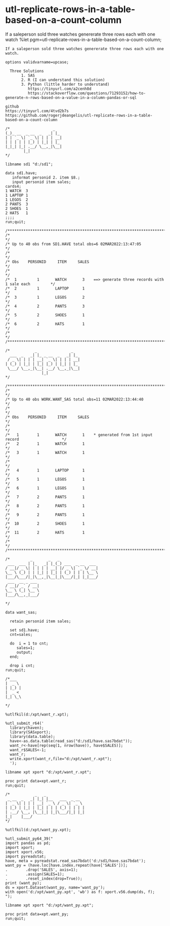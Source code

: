 # utl-replicate-rows-in-a-table-based-on-a-count-column
If a saleperson sold three watches genererate three rows each with one watch
    %let pgm=utl-replicate-rows-in-a-table-based-on-a-count-column;

    If a saleperson sold three watches genererate three rows each with one watch.

    options validvarname=upcase;

      Three Solutions
           1. SAS
           2. R (I can understand this solution)
           3. Python (little harder to understand)
              https://tinyurl.com/a2cenh8d
              https://stackoverflow.com/questions/71293152/how-to-generate-n-rows-based-on-a-value-in-a-column-pandas-or-sql

    github
    https://tinyurl.com/4tvd2b7s
    https://github.com/rogerjdeangelis/utl-replicate-rows-in-a-table-based-on-a-count-column

    /*                   _
    (_)_ __  _ __  _   _| |_
    | | `_ \| `_ \| | | | __|
    | | | | | |_) | |_| | |_
    |_|_| |_| .__/ \__,_|\__|
            |_|
    */

    libname sd1 "d:/sd1";

    data sd1.have;
       informat personid 2. item $8.;
       input personid item sales;
    cards4;
    1 WATCH  3
    1 LAPTOP 1
    1 LEGOS  2
    2 PANTS  3
    2 SHOES  1
    2 HATS   1
    ;;;;
    run;quit;

    /*******************************************************************************************/
    /*                                                                                         */
    /* Up to 40 obs from SD1.HAVE total obs=6 02MAR2022:13:47:05                               */
    /*                                                                                         */
    /* Obs    PERSONID     ITEM     SALES                                                      */
    /*                                                                                         */
    /*  1         1       WATCH       3    ==> generate three records with 1 sale each         */
    /*  2         1       LAPTOP      1                                                        */
    /*  3         1       LEGOS       2                                                        */
    /*  4         2       PANTS       3                                                        */
    /*  5         2       SHOES       1                                                        */
    /*  6         2       HATS        1                                                        */
    /*                                                                                         */
    /*******************************************************************************************/

    /*           _               _
      ___  _   _| |_ _ __  _   _| |_
     / _ \| | | | __| `_ \| | | | __|
    | (_) | |_| | |_| |_) | |_| | |_
     \___/ \__,_|\__| .__/ \__,_|\__|
                    |_|
    */

    /*******************************************************************************************/
    /*                                                                                         */
    /* Up to 40 obs WORK.WANT_SAS total obs=11 02MAR2022:13:44:40                              */
    /*                                                                                         */
    /* Obs    PERSONID     ITEM     SALES                                                      */
    /*                                                                                         */
    /*   1        1       WATCH       1    * generated from 1st input record                   */
    /*   2        1       WATCH       1                                                        */
    /*   3        1       WATCH       1                                                        */
    /*                                                                                         */
    /*   4        1       LAPTOP      1                                                        */
    /*   5        1       LEGOS       1                                                        */
    /*   6        1       LEGOS       1                                                        */
    /*   7        2       PANTS       1                                                        */
    /*   8        2       PANTS       1                                                        */
    /*   9        2       PANTS       1                                                        */
    /*  10        2       SHOES       1                                                        */
    /*  11        2       HATS        1                                                        */
    /*                                                                                         */
    /*******************************************************************************************/

    /*         _       _   _
     ___  ___ | |_   _| |_(_) ___  _ __  ___
    / __|/ _ \| | | | | __| |/ _ \| `_ \/ __|
    \__ \ (_) | | |_| | |_| | (_) | | | \__ \
    |___/\___/|_|\__,_|\__|_|\___/|_| |_|___/
     ___  __ _ ___
    / __|/ _` / __|
    \__ \ (_| \__ \
    |___/\__,_|___/

    */

    data want_sas;

      retain personid item sales;

      set sd1.have;
      cnt=sales;

      do  i = 1 to cnt;
         sales=1;
         output;
      end;

      drop i cnt;
    run;quit;

    /*___
    |  _ \
    | |_) |
    |  _ <
    |_| \_\

    */

    %utlfkil(d:/xpt/want_r.xpt);

    %utl_submit_r64('
      library(haven);
      library(SASxport);
      library(data.table);
      have<-as.data.table(read_sas("d:/sd1/have.sas7bdat"));
      want_r<-have[rep(seq(1, nrow(have)), have$SALES)];
      want_r$SALES<-1;
      want_r;
      write.xport(want_r,file="d:/xpt/want_r.xpt");
      ');

    libname xpt xport "d:/xpt/want_r.xpt";

    proc print data=xpt.want_r;
    run;quit;

    /*           _   _
     _ __  _   _| |_| |__   ___  _ __
    | `_ \| | | | __| `_ \ / _ \| `_ \
    | |_) | |_| | |_| | | | (_) | | | |
    | .__/ \__, |\__|_| |_|\___/|_| |_|
    |_|    |___/
    */

    %utlfkil(d:/xpt/want_py.xpt);

    %utl_submit_py64_39("
    import pandas as pd;
    import xport;
    import xport.v56;
    import pyreadstat;
    have, meta = pyreadstat.read_sas7bdat('d:/sd1/have.sas7bdat');
    want_py = (have.loc[have.index.repeat(have['SALES'])];
    .        .drop('SALES', axis=1);
    .        .assign(SALES=1);
    .        .reset_index(drop=True));
    print (want_py);
    ds = xport.Dataset(want_py, name='want_py');
    with open('d:/xpt/want_py.xpt', 'wb') as f: xport.v56.dump(ds, f);
    ");

    libname xpt xport "d:/xpt/want_py.xpt";

    proc print data=xpt.want_py;
    run;quit;





















